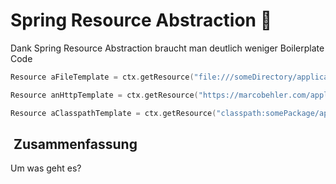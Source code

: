 
# Spring Resource Abstraction 📑

Dank Spring Resource Abstraction braucht man deutlich weniger Boilerplate Code

```swift
Resource aFileTemplate = ctx.getResource("file:///someDirectory/application.properties"); // (3)

Resource anHttpTemplate = ctx.getResource("https://marcobehler.com/application.properties"); // (4)

Resource aClasspathTemplate = ctx.getResource("classpath:somePackage/application.properties"); // (2)

```


##  Zusammenfassung
Um was geht es?

